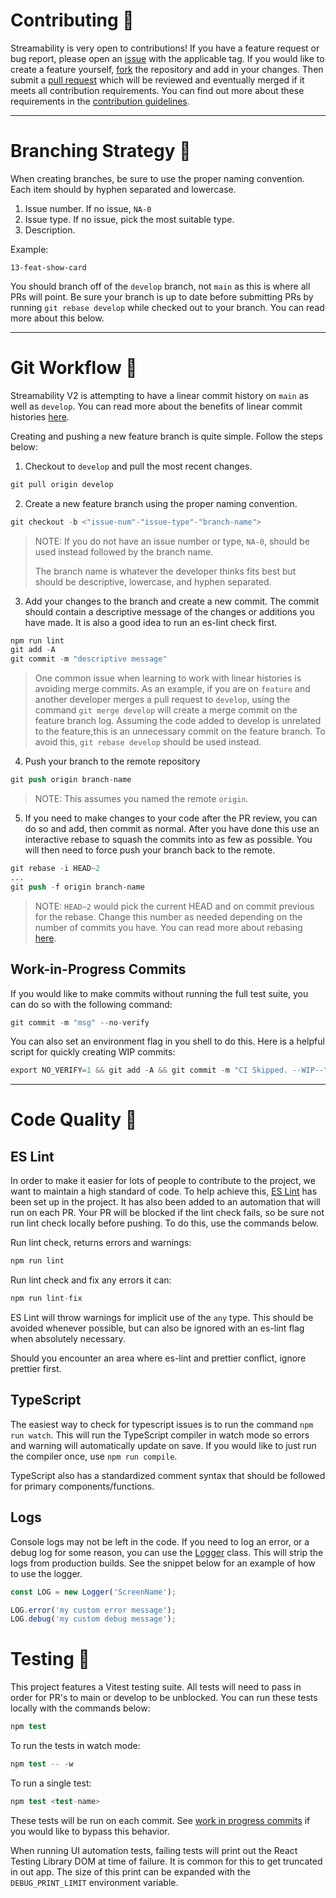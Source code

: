 # Contributing 👥

Streamability is very open to contributions! If you have a feature request or bug report, please open an [issue](https://github.com/Thenlie/Streamability/issues) with the applicable tag. If you would like to create a feature yourself, [fork](https://docs.github.com/en/pull-requests/collaborating-with-pull-requests/working-with-forks/about-forks) the repository and add in your changes. Then submit a [pull request](https://docs.github.com/en/pull-requests/collaborating-with-pull-requests/proposing-changes-to-your-work-with-pull-requests/about-pull-requests) which will be reviewed and eventually merged if it meets all contribution requirements. You can find out more about these requirements in the [contribution guidelines](https://github.com/Thenlie/Streamability/blob/main/docs/contribution-guidelines.md).

---

# Branching Strategy 🌲

When creating branches, be sure to use the proper naming convention. Each item should by hyphen separated and lowercase.

1. Issue number. If no issue, `NA-0`
2. Issue type. If no issue, pick the most suitable type. 
3. Description.

Example:
```
13-feat-show-card
```

You should branch off of the `develop` branch, not `main` as this is where all PRs will point. Be sure your branch is up to date before submitting PRs by running `git rebase develop` while checked out to your branch. You can read more about this below.

---

# Git Workflow 🧬

Streamability V2 is attempting to have a linear commit history on `main` as well as `develop`. You can read more about the benefits of linear commit histories [here](https://www.bitsnbites.eu/a-tidy-linear-git-history/#:~:text=A%20linear%20history%20is%20simply,branches%20with%20independent%20commit%20histories.). 

Creating and pushing a new feature branch is quite simple. Follow the steps below:

1. Checkout to `develop` and pull the most recent changes.
```s
git pull origin develop
```

2. Create a new feature branch using the proper naming convention.
```s
git checkout -b <"issue-num"-"issue-type"-"branch-name">
```
> NOTE: If you do not have an issue number or type, `NA-0`, should be used instead followed by the branch name.
> 
> The branch name is whatever the developer thinks fits best but should be descriptive, lowercase, and hyphen separated. 

3. Add your changes to the branch and create a new commit. The commit should contain a descriptive message of the changes or additions you have made. It is also a good idea to run an es-lint check first.
```s
npm run lint
git add -A
git commit -m "descriptive message"
```
> One common issue when learning to work with linear histories is avoiding merge commits. As an example, if you are on `feature` and another developer merges a pull request to `develop`, using the command `git merge develop` will create a merge commit on the feature branch log. Assuming the code added to develop is unrelated to the feature,this is an unnecessary commit on the feature branch. To avoid this, `git rebase develop` should be used instead.

4. Push your branch to the remote repository
```s
git push origin branch-name
```
> NOTE: This assumes you named the remote `origin`.

5. If you need to make changes to your code after the PR review, you can do so and add, then commit as normal. After you have done this use an interactive rebase to squash the commits into as few as possible. You will then need to force push your branch back to the remote.
```s
git rebase -i HEAD~2
...
git push -f origin branch-name
```
> NOTE: `HEAD~2` would pick the current HEAD and on commit previous for the rebase. Change this number as needed depending on the number of commits you have. You can read more about rebasing [here](https://www.atlassian.com/git/tutorials/rewriting-history/git-rebase).

## Work-in-Progress Commits

If you would like to make commits without running the full test suite, you can do so with the following command:
```s
git commit -m "msg" --no-verify
```
You can also set an environment flag in you shell to do this. Here is a helpful script for quickly creating WIP commits:
```s
export NO_VERIFY=1 && git add -A && git commit -m "CI Skipped. --WIP--" && export NO_VERIFY=
```

---

# Code Quality 🧼

## ES Lint

In order to make it easier for lots of people to contribute to the project, we want to maintain a high standard of code. To help achieve this, [ES Lint](https://eslint.org/) has been set up in the project. It has also been added to an automation that will run on each PR. Your PR will be blocked if the lint check fails, so be sure not run lint check locally before pushing. To do this, use the commands below.

Run lint check, returns errors and warnings:
```s
npm run lint
```
Run lint check and fix any errors it can:
```s
npm run lint-fix
```

ES Lint will throw warnings for implicit use of the `any` type. This should be avoided whenever possible, but can also be ignored with an es-lint flag when absolutely necessary.

Should you encounter an area where es-lint and prettier conflict, ignore prettier first.

## TypeScript

The easiest way to check for typescript issues is to run the command `npm run watch`. This will run the TypeScript compiler in watch mode so errors and warning will automatically update on save. If you would like to just run the compiler once, use `npm run compile`.

TypeScript also has a standardized comment syntax that should be followed for primary components/functions.

## Logs

Console logs may not be left in the code. If you need to log an error, or a debug log for some reason, you can use the [Logger](https://github.com/Thenlie/Streamability/blob/main/src/logger.ts) class. This will strip the logs from production builds. See the snippet below for an example of how to use the logger.

```js
const LOG = new Logger('ScreenName');

LOG.error('my custom error message');
LOG.debug('my custom debug message');
```

# Testing 🧪

This project features a Vitest testing suite. All tests will need to pass in order for PR's to main or develop to be unblocked. You can run these tests locally with the commands below:
```s
npm test
```

To run the tests in watch mode:
```s
npm test -- -w
```

To run a single test:
```s
npm test <test-name>
```

These tests will be run on each commit. See [work in progress commits](#work-in-progress-commits) if you would like to bypass this behavior.

When running UI automation tests, failing tests will print out the React Testing Library DOM at time of failure. It is common for this to get truncated in out app. The size of this print can be expanded with the `DEBUG_PRINT_LIMIT` environment variable.

